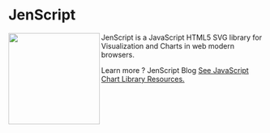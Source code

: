 # JenScript

<img width="180" height="180" src="http://jenscript.io/svg/donut3d.svg" align="left">
JenScript is a JavaScript HTML5 SVG library for Visualization and Charts in web modern browsers.

Learn more ? JenScript Blog [See JavaScript Chart Library Resources.](http://jenscript.io)



